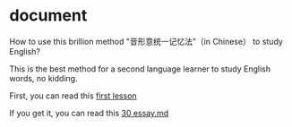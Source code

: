 # document
How to use this brillion method "音形意统一记忆法"（in Chinese） to study English?

This is the best method for a second language learner to study English words, no kidding.

First, you can read this [first lesson](https://github.com/englishword/document/blob/master/first_lesson.md)

If you get it, you can read this [30 essay.md](https://github.com/englishword/document/blob/master/30_essay.md)
